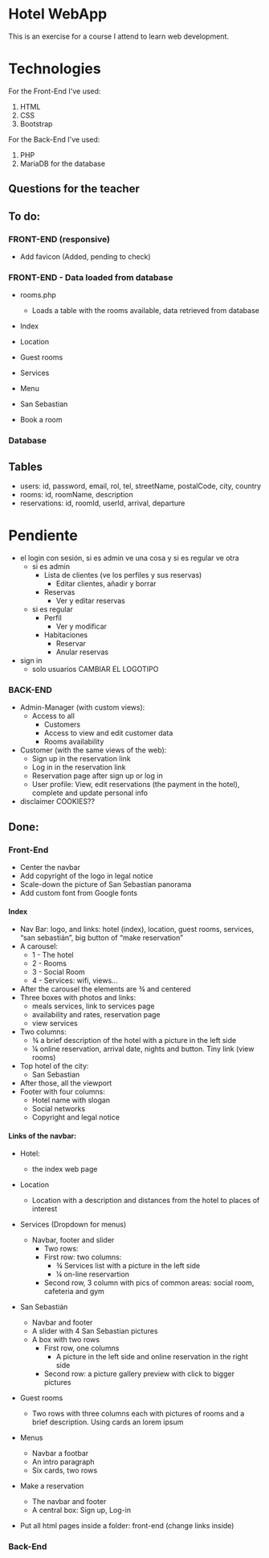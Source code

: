 
# Hotel WebApp

This is an exercise for a course I attend to learn web development.

# Technologies

For the Front-End I've used:
1. HTML
2. CSS
3. Bootstrap

For the Back-End I've used:
1. PHP 
2. MariaDB for the database

##  Questions for the teacher

## To do:

### FRONT-END (responsive)
* Add favicon (Added, pending to check)


### FRONT-END - Data loaded from database

* rooms.php
    * Loads a table with the rooms available, data retrieved from database

* Index
* Location
* Guest rooms
* Services
* Menu
* San Sebastian
* Book a room
 

### Database
## Tables
* users: id, password, email, rol, tel, streetName, postalCode, city, country
* rooms: id, roomName, description
* reservations: id, roomId, userId, arrival, departure


# Pendiente
* el login con sesión, si es admin ve una cosa y si es regular ve otra
    * si es admin
        * Lista de clientes (ve los perfiles y sus reservas)
            * Editar clientes, añadir y borrar
        * Reservas
            * Ver y editar reservas
    * si es regular
        * Perfil
            * Ver y modificar
        * Habitaciones
            * Reservar
            * Anular reservas
* sign in 
    * solo usuarios
CAMBIAR EL LOGOTIPO
### BACK-END

* Admin-Manager (with custom views): 
    * Access to all
        * Customers
        * Access to view and edit customer data
        * Rooms availability
* Customer (with the same views of the web): 
    * Sign up in the reservation link
    * Log in in the reservation link
    * Reservation page after sign up or log in
    * User profile: View, edit reservations (the payment in the hotel), complete and update personal info    
* disclaimer COOKIES??

## Done:

### Front-End
* Center the navbar
* Add copyright of the logo in legal notice
* Scale-down the picture of San Sebastian panorama
* Add custom font from Google fonts

#### Index
* Nav Bar: logo, and links: hotel (index), location, guest rooms, services, “san sebastián”, big button of “make reservation”
* A carousel:
    * 1 - The hotel
    * 2 - Rooms
    * 3 - Social Room
    * 4 - Services: wifi, views…
* After the carousel the elements are ¾ and centered
* Three boxes with photos and links: 
    * meals services, link to services page
    * availability and rates, reservation page
    * view services 
* Two columns:	
    * ¾ a brief description of the hotel with a picture in the left side
    * ¼ online reservation, arrival date, nights and button. Tiny link (view rooms)
* Top hotel of the city:  
    * San Sebastian
* After those, all the viewport
* Footer with four columns:
    * Hotel name with slogan
    * Social networks
    * Copyright and legal notice

#### Links of the navbar:
* Hotel: 
    * the index web page
* Location
    * Location with a description and distances from the hotel to places of interest

* Services (Dropdown for menus)
    * Navbar, footer and slider
        * Two rows:
        * First row: two columns:
            * ¾ Services list with a picture in the left side
            * ¼ on-line reservartion
        * Second row, 3 column with pics of common areas: social room, cafeteria and gym

* San Sebastián
    * Navbar and footer
    * A slider with 4 San Sebastian pictures 
    * A box with two rows
        * First row, one columns
            * A picture in the left side and online reservation in the right side
        * Second row: a picture gallery preview with click to bigger pictures
* Guest rooms 
    * Two rows with three columns each with pictures of rooms and a brief description. Using cards an lorem ipsum
* Menus
    * Navbar a footbar
    * An intro paragraph
    * Six cards, two rows
* Make a reservation
    * The navbar and footer
    * A central box: Sign up, Log-in

* Put all html pages inside a folder: front-end (change links inside)

### Back-End

